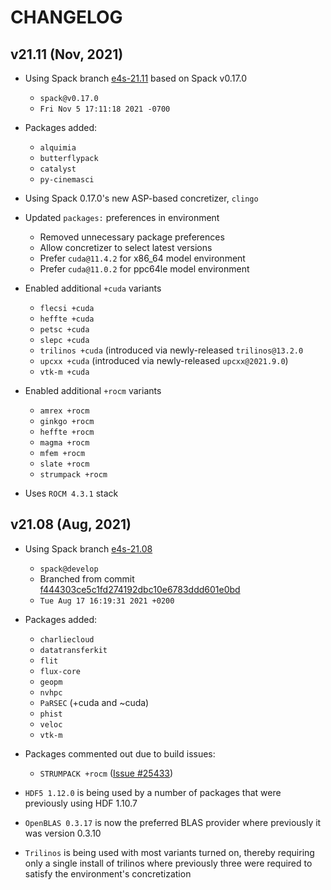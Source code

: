 CHANGELOG
=========

v21.11 (Nov, 2021)
----------------------

- Using Spack branch [e4s-21.11](https://github.com/spack/spack/tree/e4s-21.11) based on Spack v0.17.0
  - `spack@v0.17.0`
  - `Fri Nov 5 17:11:18 2021 -0700`

- Packages added:
  - `alquimia`
  - `butterflypack`
  - `catalyst`
  - `py-cinemasci`

- Using Spack 0.17.0's new ASP-based concretizer, `clingo`

- Updated `packages:` preferences in environment
  - Removed unnecessary package preferences
  - Allow concretizer to select latest versions
  - Prefer `cuda@11.4.2` for x86_64 model environment
  - Prefer `cuda@11.0.2` for ppc64le model environment

- Enabled additional `+cuda` variants
  - `flecsi +cuda`
  - `heffte +cuda`
  - `petsc +cuda`
  - `slepc +cuda`
  - `trilinos +cuda` (introduced via newly-released `trilinos@13.2.0`
  - `upcxx +cuda` (introduced via newly-released `upcxx@2021.9.0`)
  - `vtk-m +cuda`

- Enabled additional `+rocm` variants
  - `amrex +rocm`
  - `ginkgo +rocm`
  - `heffte +rocm`
  - `magma +rocm`
  - `mfem +rocm`
  - `slate +rocm`
  - `strumpack +rocm`

- Uses `ROCM 4.3.1` stack


v21.08 (Aug, 2021)
----------------------

- Using Spack branch [e4s-21.08](https://github.com/spack/spack/tree/e4s-21.08)
  - `spack@develop`
  - Branched from commit [f444303ce5c1fd274192dbc10e6783ddd601e0bd](https://github.com/spack/spack/commit/f444303ce5c1fd274192dbc10e6783ddd601e0bd)
  - `Tue Aug 17 16:19:31 2021 +0200`

- Packages added:
  - `charliecloud`
  - `datatransferkit`
  - `flit`
  - `flux-core`
  - `geopm`
  - `nvhpc`
  - `PaRSEC` (+cuda and ~cuda)
  - `phist`
  - `veloc`
  - `vtk-m`

- Packages commented out due to build issues:
  - `STRUMPACK +rocm` ([Issue #25433](https://github.com/spack/spack/issues/25433))

- `HDF5 1.12.0` is being used by a number of packages that were previously using HDF 1.10.7
- `OpenBLAS 0.3.17` is now the preferred BLAS provider where previously it was version 0.3.10
- `Trilinos` is being used with most variants turned on, thereby requiring only a single install of trilinos where previously three were required to satisfy the environment's concretization
